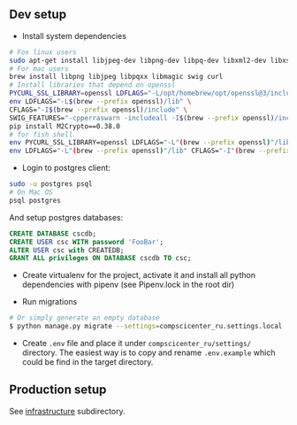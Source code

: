 ## Dev setup

* Install system dependencies
```bash
# Fox linux users
sudo apt-get install libjpeg-dev libpng-dev libpq-dev libxml2-dev libxslt1-dev libmagic-dev
# For mac users
brew install libpng libjpeg libpqxx libmagic swig curl
# Install libraries that depend on openssl
PYCURL_SSL_LIBRARY=openssl LDFLAGS="-L/opt/homebrew/opt/openssl@3/include/lib -L/opt/homebrew/opt/curl/lib" CPPFLAGS="-I/opt/homebrew/opt/openssl@3/include -I/opt/homebrew/opt/curl/include" pip install --compile --no-cache-dir pycurl
env LDFLAGS="-L$(brew --prefix openssl)/lib" \
CFLAGS="-I$(brew --prefix openssl)/include" \
SWIG_FEATURES="-cpperraswarn -includeall -I$(brew --prefix openssl)/include" \
pip install M2Crypto==0.38.0
# for fish shell
env PYCURL_SSL_LIBRARY=openssl LDFLAGS="-L"(brew --prefix openssl)"/lib -L/usr/local/opt/curl/lib" CPPFLAGS="-I"(brew --prefix openssl)"/include -I/usr/local/opt/curl/include" pip install --compile --no-cache-dir pycurl
env LDFLAGS="-L"(brew --prefix openssl)"/lib" CFLAGS="-I"(brew --prefix openssl)"/include" SWIG_FEATURES="-cpperraswarn -includeall -I"(brew --prefix openssl)"/include" pip install m2crypto

```
* Login to postgres client:

```bash
sudo -u postgres psql
# On Mac OS
psql postgres
```

And setup postgres databases:

```sql
CREATE DATABASE cscdb;
CREATE USER csc WITH password 'FooBar';
ALTER USER csc with CREATEDB;
GRANT ALL privileges ON DATABASE cscdb TO csc;
```

* Create virtualenv for the project, activate it and install all python dependencies with pipenv (see Pipenv.lock in the root dir)

* Run migrations
```bash
# Or simply generate an empty database
$ python manage.py migrate --settings=compscicenter_ru.settings.local
```

* Create `.env` file and place it under `compscicenter_ru/settings/` directory. The easiest way is to copy and rename `.env.example` which could be find in the target directory.




## Production setup

See [infrastructure](https://github.com/cscenter/site/tree/master/infrastructure) subdirectory.
